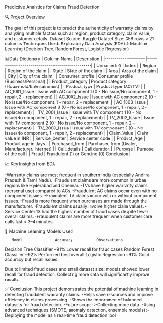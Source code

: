 Predictive Analytics for Claims Fraud Detection

🔍 Project Overview

The goal of this project is to predict the authenticity of warranty claims by analyzing multiple factors such as region, product category, claim value, and customer details.
Dataset Source: Kaggle
Dataset Size: 358 rows × 21 columns
Techniques Used: Exploratory Data Analysis (EDA) & Machine Learning (Decision Tree, Random Forest, Logistic Regression)

📊Data Dictionary
| Column Name         | Description                                     |
|---------------------|-------------------------------------------------|
| Unnamed: 0          | Index                                           |
| Region              | Region of the claim                             |
| State               | State of the claim                              |
| Area                | Area of the claim                               |
| City                | City of the claim                               |
| Consumer_profile    | Consumer profile (Business/Personal)            |
| Product_category    | Product category (Household/Entertainment)      |
| Product_type        | Product type (AC/TV)                            |
| AC_1001_Issue       | Issue with AC component 1 (0 - No issue/No component, 1 - repair, 2 - replacement) |
| AC_1002_Issue       | Issue with AC component 2 (0 - No issue/No component, 1 - repair, 2 - replacement) |
| AC_1003_Issue       | Issue with AC component 3 (0 - No issue/No component, 1 - repair, 2 - replacement) |
| TV_2001_Issue       | Issue with TV component 1 (0 - No issue/No component, 1 - repair, 2 - replacement) |
| TV_2002_Issue       | Issue with TV component 2 (0 - No issue/No component, 1 - repair, 2 - replacement) |
| TV_2003_Issue       | Issue with TV component 3 (0 - No issue/No component, 1 - repair, 2 - replacement) |
| Claim_Value         | Claim value in INR                              |
| Service_Center      | Service center code                             |
| Product_Age         | Product age in days                             |
| Purchased_from      | Purchased from (Dealer, Manufacturer, Internet) |
| Call_details        | Call duration                                   |
| Purpose             | Purpose of the call                             |
| Fraud               | Fraudulent (1) or Genuine (0) Conclusion       |

📈 Key Insights from EDA

-Warranty claims are most frequent in southern India (especially Andhra Pradesh & Tamil Nadu).
-Fraudulent claims are more common in urban regions like Hyderabad and Chennai.
-TVs have higher warranty claims (personal use) compared to ACs.
-Fraudulent AC claims occur even with no component issues.
-Fraudulent TV claims occur with or without component issues.
-Fraud is more frequent when purchases are made through the manufacturer.
-Fraudulent claims usually involve higher claim values.
-Service Center 13 had the highest number of fraud cases despite fewer overall claims.
-Fraudulent claims are more frequent when customer care calls last < 3–4 minutes.

🤖 Machine Learning Models Used

       Model	           Accuracy	          Observations
Decision Tree Classifier	~91%	    Lower recall for fraud cases
Random Forest Classifier	~92%	    Performed best overall
Logistic Regression	        ~91%	    Good accuracy but recall issues

Due to limited fraud cases and small dataset size, models showed lower recall for fraud detection. Collecting more data will significantly improve results.

✅ Conclusion
This project demonstrates the potential of machine learning in detecting fraudulent warranty claims.
-Helps save resources and improve efficiency in claims processing.
-Shows the importance of balanced datasets for fraud detection.
-Future scope:
    :-Collecting more data
    :-Using advanced techniques (SMOTE, anomaly detection, ensemble models)
    :-Deploying the model as a real-time fraud detection tool
